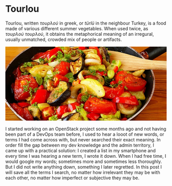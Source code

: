 # Tourlou

Tourlou, written *τουρλού* in greek, or *türlü* in the neighbour Turkey, is a food made of various different summer vegetables. When used twice, as *τουρλού τουρλού*, it obtains the metaphorical meaning of an irregural, usually unmatched, crowded mix of people or artifacts.

![tourlou](../img/tourlou.jpg)

I started working on an OpenStack project some months ago and not having been part of a DevOps team before, I used to hear a looot of new words, or terms I had come across with, but never searched their exact meaning. In order fill the gap between my dev knowledge and the admin territory, I came up with a practical solution: I created a list in my smartphone and every time I was hearing a new term, I wrote it down. When I had free time, I would google my words; sometimes more and sometimes less thoroughly. But I did not write anything down, something I later regretted. In this post I will save all the terms I search, no matter how irrelevant they may be with each other, no matter how imperfect or subjective they may be.

